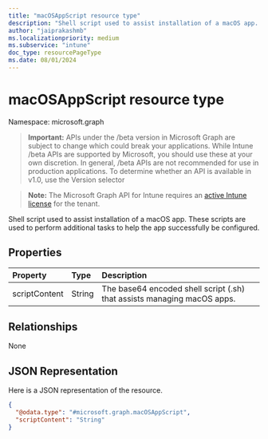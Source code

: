 ```yaml
---
title: "macOSAppScript resource type"
description: "Shell script used to assist installation of a macOS app. These scripts are used to perform additional tasks to help the app successfully be configured."
author: "jaiprakashmb"
ms.localizationpriority: medium
ms.subservice: "intune"
doc_type: resourcePageType
ms.date: 08/01/2024
---
```


# macOSAppScript resource type

Namespace: microsoft.graph

> **Important:** APIs under the /beta version in Microsoft Graph are subject to change which could break your applications. While Intune /beta APIs are supported by Microsoft, you should use these at your own discretion. In general, /beta APIs are not recommended for use in production applications. To determine whether an API is available in v1.0, use the Version selector

> **Note:** The Microsoft Graph API for Intune requires an [active Intune license](https://go.microsoft.com/fwlink/?linkid=839381) for the tenant.

Shell script used to assist installation of a macOS app. These scripts are used to perform additional tasks to help the app successfully be configured.

## Properties
|Property|Type|Description|
|:---|:---|:---|
|scriptContent|String|The base64 encoded shell script (.sh) that assists managing macOS apps.|

## Relationships
None

## JSON Representation
Here is a JSON representation of the resource.
<!-- {
  "blockType": "resource",
  "@odata.type": "microsoft.graph.macOSAppScript"
}
-->
``` json
{
  "@odata.type": "#microsoft.graph.macOSAppScript",
  "scriptContent": "String"
}
```
